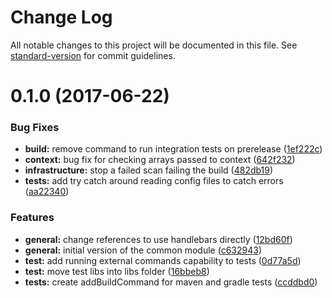 # Change Log

All notable changes to this project will be documented in this file. See [standard-version](https://github.com/conventional-changelog/standard-version) for commit guidelines.

<a name="0.1.0"></a>
# 0.1.0 (2017-06-22)


### Bug Fixes

* **build:** remove command to run integration tests on prerelease ([1ef222c](https://github.ibm.com/arf/java-codegen-common/commit/1ef222c))
* **context:** bug fix for checking arrays passed to context ([642f232](https://github.ibm.com/arf/java-codegen-common/commit/642f232))
* **infrastructure:** stop a failed scan failing the build ([482db19](https://github.ibm.com/arf/java-codegen-common/commit/482db19))
* **tests:** add try catch around reading config files to catch errors ([aa22340](https://github.ibm.com/arf/java-codegen-common/commit/aa22340))


### Features

* **general:** change references to use handlebars directly ([12bd60f](https://github.ibm.com/arf/java-codegen-common/commit/12bd60f))
* **general:** initial version of the common module ([c632943](https://github.ibm.com/arf/java-codegen-common/commit/c632943))
* **test:** add running external commands capability to tests ([0d77a5d](https://github.ibm.com/arf/java-codegen-common/commit/0d77a5d))
* **test:** move test libs into libs folder ([16bbeb8](https://github.ibm.com/arf/java-codegen-common/commit/16bbeb8))
* **tests:** create addBuildCommand for maven and gradle tests ([ccddbd0](https://github.ibm.com/arf/java-codegen-common/commit/ccddbd0))
